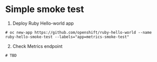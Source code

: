 # Simple smoke test

1.  Deploy Ruby Hello-world app
```
# oc new-app https://github.com/openshift/ruby-hello-world --name ruby-hello-smoke-test --labels="app=metrics-smoke-test"
```
2.  Check Metrics endpoint 
```
# TBD
```

